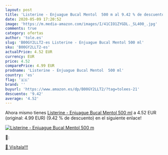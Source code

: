 ```yaml
---
layout: post
title: 'Listerine - Enjuague Bucal Mentol  500 m al 9.42 % de descuento'
date: 2020-05-09 17:20:52
image: 'https://m.media-amazon.com/images/I/41CIO1ZYGDL._SL400_.jpg'
comments: true
category: ofertas
author: 'tole.es'
slug: 'B00GY2LLT2-es Listerine - Enjuague Bucal Mentol 500 ml'
sku: 'B00GY2LLT2-es'
actualPrice: 4.52 EUR
currency: EUR
price: 4.52
comparePrice: 4.99 EUR
prodname: 'Listerine - Enjuague Bucal Mentol  500 ml'
country: 'es'
flag: '🇪🇸'
brand: ''
buyurl: 'https://www.amazon.es/dp/B00GY2LLT2/?tag=tolees-21'
descuento: '9.42'
average: '4.52'
---
```


Ahora mismo tienes [Listerine - Enjuague Bucal Mentol  500 ml](https://www.amazon.es/dp/B00GY2LLT2/?tag=tolees-21) a 4.52 EUR (original: 4.99 EUR) (9.42 %  de descuento) en el siguiente enlace!

[![Listerine - Enjuague Bucal Mentol  500 m](https://m.media-amazon.com/images/I/41CIO1ZYGDL._SL400_.jpg)](https://www.amazon.es/dp/B00GY2LLT2/?tag=tolees-21)

🔎:


[🛒 Visítala!!!](https://www.amazon.es/dp/B00GY2LLT2/?tag=tolees-21)
